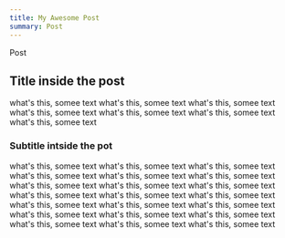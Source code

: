 ```yaml
---
title: My Awesome Post
summary: Post
---
```


Post

## Title inside the post

what's this, somee text what's this, somee text what's this, somee text what's this, somee text what's this, somee text what's this, somee text what's this, somee text

### Subtitle intside the pot

what's this, somee text what's this, somee text what's this, somee text what's this, somee text what's this, somee text what's this, somee text what's this, somee text what's this, somee text what's this, somee text what's this, somee text what's this, somee text what's this, somee text what's this, somee text what's this, somee text what's this, somee text what's this, somee text what's this, somee text what's this, somee text what's this, somee text what's this, somee text what's this, somee text
